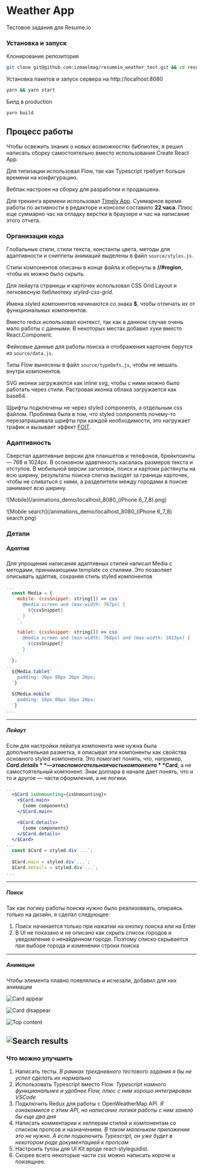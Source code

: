 # Weather App
Тестовое задания для Resume.io

### Установка и запуск

Клонирование репозитория
```bash
git clone git@github.com:izmaelmag/resumeio_weather_test.git && cd resumeio_weather_test
```

Установка пакетов и запуск сервера на http://localhost:8080
```bash
yarn && yarn start
```

Билд в production
```bash
yarn build
```

## Процесс работы

Чтобы освежить знания о новых возможностях библиотек, я решил написать сборку самостоятельно вместо использования Create React App.

Для типизации использовал Flow, так как Typescript требует больше времени на конфигурацию.

Вебпак настроен на сборку для разработки и продакшена.

Для трекинга времени использовал [Timely App](https://timelyapp.com/). Суммарное время работы по активности в редакторе и консоли составило **22 часа**. Плюс еще суммарно час на отладку верстки в браузере и час на написание этого отчета.

### Организация кода

Глобальные стили, стили текста, константы цвета, методы для адаптивности и сниппеты анимаций выделены в файл `source/styles.js`. 

Стили компонентов описаны в конце файла и обернуты в **//#region**, чтобы их можно было скрыть.

Для лейаута страницы и карточек использовал CSS Grid Layout и легковесную библиотеку *styled-css-grid*.

Имена styled компонентов начинаются со знака **$**, чтобы отличать их от функциональных компонентов.

Вместо redux использовал контекст, так как в данном случае очень мало работы с данными. В некоторых местах добавил хуки вместо React.Component.

Фейковые данные для работы поиска и отображения карточек берутся из `source/data.js`.

Типы Flow вынесены в файл `source/typeDefs.js`, чтобы не мешать внутри компонентов.

SVG иконки загружаются как inline svg, чтобы с ними можно было работать через стили. Растровая иконка облака загружается как base64.

Шрифты подключены не через styled components, а отдельным css файлом. Проблема была в том, что styled components почему-то перезапрашивала шрифты при каждой необходимости, это нагружает трафик и вызывает эффект [FOIT](https://css-tricks.com/fighting-foit-and-fout-together/).

### Адаптивность
Сверстал адаптивные версии для планшетов и телефонов, брейкпоинты — 768 и 1024px. В осоновном адавтиность касалась размеров текста и отступов. В мобильной версии заголовок, поиск и картоки растянуты на всю ширину, результаты поиска слегка вызодят за границы карточек, чтобы не сливаться с ними, а разделители между городами в поиске занимают всю ширину.

![Mobile](/animations_demo/localhost_8080_(iPhone 6_7_8).png)

![Mobile search](/animations_demo/localhost_8080_(iPhone 6_7_8) search.png)

### Детали

##### Адаптив
Для упрощения написания адаптивных стилей написал Media с методами, принимающими template со стилями. Это позволяет описывать адаптив, сохраняя стиль styled компонентов
```jsx
...
  const Media = {
    mobile: (cssSnippet: string[]) => css`
      @media screen and (max-width: 767px) {
        ${cssSnippet}
      }
    `,

    tablet: (cssSnippet: string[]) => css`
      @media screen and (min-width: 768px) and (max-width: 1023px) {
        ${cssSnippet}
      }
    `
  };
...
  ${Media.tablet`
    padding: 20px 80px 20px 20px;
  `}

  ${Media.mobile`
    padding: 16px 80px 16px 20px;
  `}
...
```
---
##### Лейаут
Если для настройки лейатуа компонента мне нужна была дополнительная разметка, я описывал эти компоненты как свойства основного styled компонента. Это помогает понять, что, например, **$Card.details** — это вспомогательная часть компонента **$Card**, а не самостоятельный компонент. Знак доллара в начале дает понять, что и то и другое — части оформления, а не логики.
```jsx
...
  <$Card isUnmounting={isUnmounting}>
    <$Card.main>
      {some components}
    </$Card.main>

    <$Card.details>
      {some components}
    </$Card.details>
  </$Card>
...
  const $Card = styled.div`...`;
  
  $Card.main = styled.div`...`;
  $Card.details = styled.div`...`;
...
```
---
##### Поиск
Так как логику работы поиска нужно было реализоввать, опираясь только на дизайн, я сделал следующее:
1. Поиск начинается только при нажатии на кнопку поиска или на Enter
2. В UI не показано и не описано как скрыть список городов и уведомление о ненайденном городе. Поэтому списко скрывается при выборе города и изменении строки поиска
---
##### Анимации
Чтобы элемента плавно появлялись и исчезали, добавил для них анимации

![Card appear](/animations_demo/card_appear.gif)

![Card disappear](/animations_demo/card_disappear.gif)

![Top content](/animations_demo/header_appear.gif)

![Search results](/animations_demo/search_results.gif)
---
### Что можно улучшить
1. Написать тесты. _В рамках трехдневного тестового задания я бы не успел сделать их нормально_
2. Использовать Typescript вместо Flow. _Typescript намного функциональнее и удобнее Flow, плюс с ним хорошо интегрирован VSCode_
3. Подключить Redux для работы с OpenWeatherMap API. _Я ознакомился с этим API, но написание логики работы с ним заняло бы еще два дня_
4. Написать комментарии к хелперам стилей и компонентам со списком пропсов и назначением. _В таком маленьком приложении это не нужно. А если подключить Typescript, он уже будет в некотором роде документацией к пропсам_
5. Настроить тулзы для UI Kit вроде react-styleguidist.
6. Скорее всего некоторые части css можно написать короче и поизящнее.
